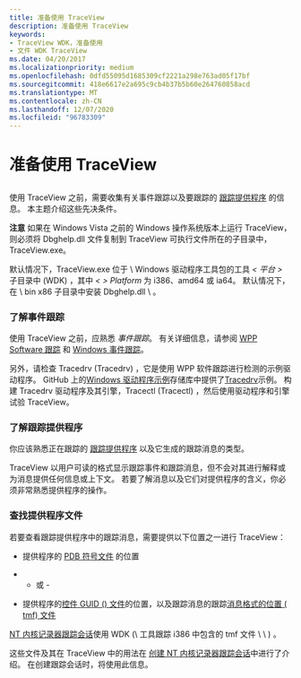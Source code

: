 ```yaml
---
title: 准备使用 TraceView
description: 准备使用 TraceView
keywords:
- TraceView WDK，准备使用
- 文件 WDK TraceView
ms.date: 04/20/2017
ms.localizationpriority: medium
ms.openlocfilehash: 0dfd55095d1685309cf2221a298e763ad05f17bf
ms.sourcegitcommit: 418e6617e2a695c9cb4b37b5b60e264760858acd
ms.translationtype: MT
ms.contentlocale: zh-CN
ms.lasthandoff: 12/07/2020
ms.locfileid: "96783309"
---
```

# <a name="preparing-to-use-traceview"></a>准备使用 TraceView


## <span id="ddk_preparing_to_use_traceview_tools"></span><span id="DDK_PREPARING_TO_USE_TRACEVIEW_TOOLS"></span>


使用 TraceView 之前，需要收集有关事件跟踪以及要跟踪的 [跟踪提供程序](trace-provider.md) 的信息。 本主题介绍这些先决条件。

**注意**   如果在 Windows Vista 之前的 Windows 操作系统版本上运行 TraceView，则必须将 Dbghelp.dll 文件复制到 TraceView 可执行文件所在的子目录中，TraceView.exe。 

默认情况下，TraceView.exe 位于 \\ Windows 驱动程序工具包的工具 *&lt; 平台 &gt;* 子目录中 (WDK) ，其中 *&lt; &gt; Platform* 为 i386、amd64 或 ia64。 默认情况下，在 \\ bin x86 子目录中安装 Dbghelp.dll \\ 。

 

### <a name="span-idunderstand_event_tracingspanspan-idunderstand_event_tracingspanunderstand-event-tracing"></a><span id="understand_event_tracing"></span><span id="UNDERSTAND_EVENT_TRACING"></span>了解事件跟踪

使用 TraceView 之前，应熟悉 *事件跟踪*。 有关详细信息，请参阅 [WPP Software 跟踪](wpp-software-tracing.md) 和 [Windows 事件跟踪](/windows-hardware/test/wpt/event-tracing-for-windows)。

另外，请检查 Tracedrv (Tracedrv) ，它是使用 WPP 软件跟踪进行检测的示例驱动程序。 GitHub 上的[Windows 驱动程序示例](https://github.com/Microsoft/Windows-driver-samples)存储库中提供了[Tracedrv](https://github.com/Microsoft/Windows-driver-samples/tree/master/general/tracing/tracedriver)示例。 构建 Tracedrv 驱动程序及其引擎，Tracectl (Tracectl) ，然后使用驱动程序和引擎试验 TraceView。

### <a name="span-idknow_the_trace_providerspanspan-idknow_the_trace_providerspanknow-the-trace-provider"></a><span id="know_the_trace_provider"></span><span id="KNOW_THE_TRACE_PROVIDER"></span>了解跟踪提供程序

你应该熟悉正在跟踪的 [跟踪提供程序](trace-provider.md) 以及它生成的跟踪消息的类型。

TraceView 以用户可读的格式显示跟踪事件和跟踪消息，但不会对其进行解释或为消息提供任何信息或上下文。 若要了解消息以及它们对提供程序的含义，你必须非常熟悉提供程序的操作。

### <a name="span-idfind_provider_filesspanspan-idfind_provider_filesspanfind-provider-files"></a><span id="find_provider_files"></span><span id="FIND_PROVIDER_FILES"></span>查找提供程序文件

若要查看跟踪提供程序中的跟踪消息，需要提供以下位置之一进行 TraceView：

-   提供程序的 [PDB 符号文件](pdb-symbol-files.md) 的位置

-   - 或 -

-   提供程序的[控件 GUID () 文件](control-guid-file.md)的位置，以及跟踪消息的跟踪[消息格式的位置 ( tmf) 文件](trace-message-format-file.md)

[NT 内核记录器跟踪会话](nt-kernel-logger-trace-session.md)使用 WDK (\\ 工具跟踪 i386 中包含的 tmf 文件 \\ \\ \) 。

这些文件及其在 TraceView 中的用法在 [创建 NT 内核记录器跟踪会话](creating-an-nt-kernel-logger-trace-session.md)中进行了介绍。 在创建跟踪会话时，将使用此信息。

 

